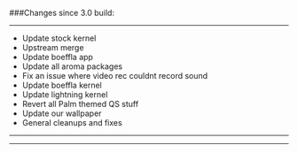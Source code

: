 
###Changes since 3.0 build:

---------------------------------------------------
* Update stock kernel 
* Upstream merge
* Update boeffla app
* Update all aroma packages
* Fix an issue where video rec couldnt record sound
* Update boeffla kernel
* Update lightning kernel
* Revert all Palm themed QS stuff
* Update our wallpaper
* General cleanups and fixes
	
---------------------------------------------------------
	
---------------------------------------------------------
